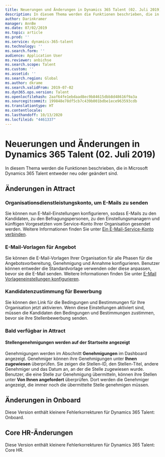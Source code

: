 ```yaml
---
title: Neuerungen und Änderungen in Dynamics 365 Talent (02. Juli 2019)
description: In diesem Thema werden die Funktionen beschrieben, die in Microsoft Dynamics 365 Talent entweder neu oder geändert sind.
author: Darinkramer
manager: AnnBe
ms.date: 07/02/2019
ms.topic: article
ms.prod: ''
ms.service: dynamics-365-talent
ms.technology: ''
ms.search.form: ''
audience: Application User
ms.reviewer: anbichse
ms.search.scope: Talent
ms.custom: ''
ms.assetid: ''
ms.search.region: Global
ms.author: dkrame
ms.search.validFrom: 2019-07-02
ms.dyn365.ops.version: Talent
ms.openlocfilehash: 2aaf64fe1ebdaad8ec9b84615dbb8d48616f9a3a
ms.sourcegitcommit: 199848e78df5cb7c439b001bdbe1ece963593cdb
ms.translationtype: HT
ms.contentlocale: 
ms.lasthandoff: 10/13/2020
ms.locfileid: "4461337"
---
```

# <a name="whats-new-or-changed-in-dynamics-365-talent-july-02-2019"></a>Neuerungen und Änderungen in Dynamics 365 Talent (02. Juli 2019)

In diesem Thema werden die Funktionen beschrieben, die in Microsoft Dynamics 365 Talent entweder neu oder geändert sind.

## <a name="changes-in-attract"></a>Änderungen in Attract

### <a name="use-organization-service-accounts-to-send-e-mails"></a>Organisationsdienstleistungskonto, um E-Mails zu senden

Sie können nun E-Mail-Einstellungen konfigurieren, sodass E-Mails zu den Kandidaten, zu den Befragungspersonen, zu den Einstellungsmanagern und künftigen Vorgesetzten vom Service-Konto Ihrer Organisation gesendet werden. Weitere Informationen finden Sie unter [Ein E-Mail-Service-Konto verbinden](./attract-configure-email-settings.md#connect-an-email-service-account).

### <a name="offer-email-templates"></a>E-Mail-Vorlagen für Angebot 

Sie können die E-Mail-Vorlagen Ihrer Organisation für alle Phasen für die Angebotsvorbereitung, Genehmigung und Annahme konfigurieren. Benutzer können entweder die Standardvorlage verwenden oder diese anpassen, bevor sie die E-Mail senden. Weitere Informationen finden Sie unter [E-Mail Vorlageneinstellungen konfigurieren](./attract-configure-email-settings.md#configure-email-template-settings).

### <a name="candidate-consent-on-application"></a>Kandidatenzustimmung für Bewerbung

Sie können den Link für die Bedingungen und Bestimmungen für Ihre Organisation jetzt aktivieren. Wenn diese Einstellungen aktiviert sind, müssen die Kandidaten den Bedingungen und Bestimmungen zustimmen, bevor sie ihre Stellenbewerbung senden. 

### <a name="coming-soon-in-attract"></a>Bald verfügbar in Attract
#### <a name="job-approvals-appear-on-the-home-page"></a>Stellengenehmigungen werden auf der Startseite angezeigt

Genehmigungen werden im Abschnitt **Genehmigungen** im Dashboard angezeigt. Genehmiger können ihre Genehmigungen unter **Ihnen zugewiesen** überprüfen. Sie zeigen die Stellen-ID, den Stellen-Titel, andere Genehmiger und das Datum an, an der die Stelle zugewiesen wurde. Benutzer, die eine Stelle zur Genehmigung übermitteln, können ihre Stellen unter **Von Ihnen angefordert** überprüfen. Dort werden die Genehmiger angezeigt, die immer noch die übermittelte Stelle genehmigen müssen.

## <a name="changes-in-onboard"></a>Änderungen in Onboard

Diese Version enthält kleinere Fehlerkorrekturen für Dynamics 365 Talent: Onboard.

## <a name="changes-in-core-hr"></a>Core HR-Änderungen

Diese Version enthält kleinere Fehlerkorrekturen für Dynamics 365 Talent: Core HR.
